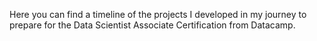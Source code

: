 Here you can find a timeline of the projects I developed in my journey to prepare for the Data Scientist Associate Certification from Datacamp.
